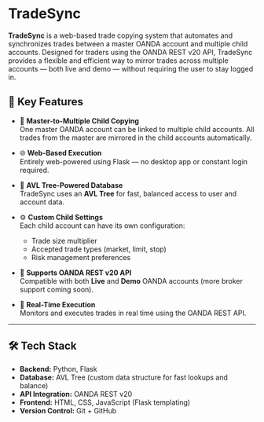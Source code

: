 # TradeSync

**TradeSync** is a web-based trade copying system that automates and synchronizes trades between a master OANDA account and multiple child accounts. Designed for traders using the OANDA REST v20 API, TradeSync provides a flexible and efficient way to mirror trades across multiple accounts — both live and demo — without requiring the user to stay logged in.

## 🚀 Key Features

- 🔁 **Master-to-Multiple Child Copying**  
  One master OANDA account can be linked to multiple child accounts. All trades from the master are mirrored in the child accounts automatically.

- 🌐 **Web-Based Execution**  
  Entirely web-powered using Flask — no desktop app or constant login required.

- 🧠 **AVL Tree-Powered Database**  
  TradeSync uses an **AVL Tree** for fast, balanced access to user and account data.

- ⚙️ **Custom Child Settings**  
  Each child account can have its own configuration:
  - Trade size multiplier
  - Accepted trade types (market, limit, stop)
  - Risk management preferences

- 🔐 **Supports OANDA REST v20 API**  
  Compatible with both **Live** and **Demo** OANDA accounts (more broker support coming soon).

- 📡 **Real-Time Execution**  
  Monitors and executes trades in real time using the OANDA REST API.

---

## 🛠️ Tech Stack

- **Backend:** Python, Flask
- **Database:** AVL Tree (custom data structure for fast lookups and balance)
- **API Integration:** OANDA REST v20
- **Frontend:** HTML, CSS, JavaScript (Flask templating)
- **Version Control:** Git + GitHub
